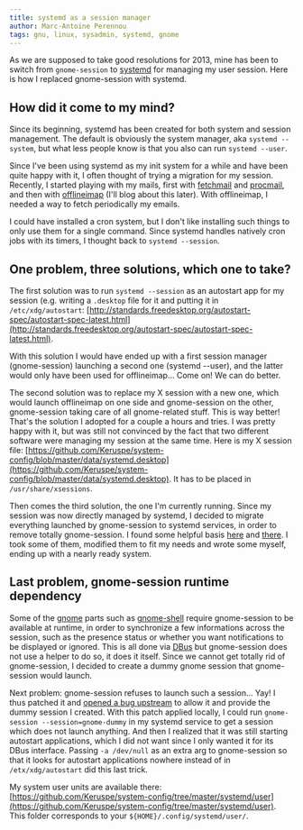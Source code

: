 ```yaml
---
title: systemd as a session manager
author: Marc-Antoine Perennou
tags: gnu, linux, sysadmin, systemd, gnome
---
```


As we are supposed to take good resolutions for 2013, mine has been to switch from `gnome-session` to [systemd](http://www.freedesktop.org/wiki/Software/systemd)
for managing my user session. Here is how I replaced gnome-session with systemd.

## How did it come to my mind?

Since its beginning, systemd has been created for both system and session management. The default is obviously the
system manager, aka `systemd --system`, but what less people know is that you also can run `systemd --user`.

Since I've been using systemd as my init system for a while and have been quite happy with it, I often thought of trying
a migration for my session. Recently, I started playing with my mails, first with [fetchmail](http://fetchmail.berlios.de/)
and [procmail](http://www.procmail.org/), and then with [offlineimap](http://offlineimap.org/) (I'll blog about this
later). With offlineimap, I needed a way to fetch periodically my emails.

I could have installed a cron system, but I don't like installing such things to only use them for a single command.
Since systemd handles natively cron jobs with its timers, I thought back to `systemd --session`.

## One problem, three solutions, which one to take?

The first solution was to run `systemd --session` as an autostart app for my session (e.g. writing a `.desktop` file for
it and putting it in `/etc/xdg/autostart`: [http://standards.freedesktop.org/autostart-spec/autostart-spec-latest.html](http://standards.freedesktop.org/autostart-spec/autostart-spec-latest.html).

With this solution I would have ended up with a first session manager (gnome-session) launching a second one (systemd
--user), and the latter would only have been used for offlineimap… Come on! We can do better.

The second solution was to replace my X session with a new one, which would launch offlineimap on one side and
gnome-session on the other, gnome-session taking care of all gnome-related stuff. This is way better! That's the
solution I adopted for a couple a hours and tries. I was pretty happy with it, but was still not convinced by the fact
that two different software were managing my session at the same time. Here is my X session file:
[https://github.com/Keruspe/system-config/blob/master/data/systemd.desktop](https://github.com/Keruspe/system-config/blob/master/data/systemd.desktop).
It has to be placed in `/usr/share/xsessions`.

Then comes the third solution, the one I'm currently running. Since my session was now directly managed by systemd, I
decided to migrate everything launched by gnome-session to systemd services, in order to remove totally gnome-session.
I found some helpful basis [here](https://github.com/grawity/systemd-user-units/) and [there](https://github.com/sofar/user-session-units).
I took some of them, modified them to fit my needs and wrote some myself, ending up with a nearly ready system.

## Last problem, gnome-session runtime dependency

Some of the [gnome](http://www.gnome.org/) parts such as [gnome-shell](https://live.gnome.org/GnomeShell) require
gnome-session to be available at runtime, in order to synchronize a few informations across the session, such as the
presence status or whether you want notifications to be displayed or ignored. This is all done via
[DBus](http://www.freedesktop.org/wiki/Software/dbus) but gnome-session does not use a helper to do so, it does it
itself. Since we cannot get totally rid of gnome-session, I decided to create a dummy gnome session that gnome-session
would launch.

Next problem: gnome-session refuses to launch such a session… Yay! I thus patched it and [opened a bug upstream](https://bugzilla.gnome.org/show_bug.cgi?id=690866)
to allow it and provide the dummy session I created. With this patch applied locally, I could run `gnome-session --session=gnome-dummy`
in my systemd service to get a session which does not launch anything. And then I realized that it was still starting
autostart applications, which I did not want since I only wanted it for its DBus interface. Passing `-a /dev/null` as an
extra arg to gnome-session so that it looks for autostart applications nowhere instead of in `/etx/xdg/autostart` did
this last trick.

My system user units are available there: [https://github.com/Keruspe/system-config/tree/master/systemd/user](https://github.com/Keruspe/system-config/tree/master/systemd/user).
This folder corresponds to your `${HOME}/.config/systemd/user/`.

